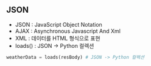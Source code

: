 ## JSON
- JSON : JavaScript Object Notation
- AJAX : Asynchronous Javascript And Xml
- XML : 데이터를 HTML 형식으로 표현
- loads() : JSON -> Python 컬렉션

```py
weatherData = loads(resBody) # JSON -> Python 컬렉션
```